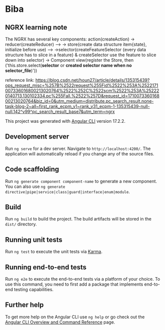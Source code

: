 # Biba

## NGRX learning note

The NGRX has several key components: action(createAction) -> reducer(createReducer) -->
-> store(create data structure item{state}, initialize before use) -->
->selector(createFeatureSelector {every data structure has to slice in a feature} & createSelector use the feature to slice down into selector) -> Component view(register the Store, then ('this.store.select(**selector** or **created selector name when no selector_file**)')) 

reference link: https://blog.csdn.net/houn27/article/details/135315439?ops_request_misc=%257B%2522request%255Fid%2522%253A%2522171007336016800213020764%2522%252C%2522scm%2522%253A%252220140713.130102334.pc%255Fall.%2522%257D&request_id=171007336016800213020764&biz_id=0&utm_medium=distribute.pc_search_result.none-task-blog-2~all~first_rank_ecpm_v1~rank_v31_ecpm-1-135315439-null-null.142^v99^pc_search_result_base7&utm_term=ngrx

This project was generated with [Angular CLI](https://github.com/angular/angular-cli) version 17.2.2.

## Development server

Run `ng serve` for a dev server. Navigate to `http://localhost:4200/`. The application will automatically reload if you change any of the source files.

## Code scaffolding

Run `ng generate component component-name` to generate a new component. You can also use `ng generate directive|pipe|service|class|guard|interface|enum|module`.

## Build

Run `ng build` to build the project. The build artifacts will be stored in the `dist/` directory.

## Running unit tests

Run `ng test` to execute the unit tests via [Karma](https://karma-runner.github.io).

## Running end-to-end tests

Run `ng e2e` to execute the end-to-end tests via a platform of your choice. To use this command, you need to first add a package that implements end-to-end testing capabilities.

## Further help

To get more help on the Angular CLI use `ng help` or go check out the [Angular CLI Overview and Command Reference](https://angular.io/cli) page.
